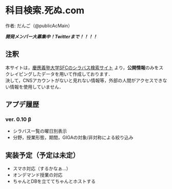# 科目検索.死ぬ.com

作者: だんご（@publicAcMain）  
  
***開発メンバー大募集中！Twitterまで！！！！***

## 注釈
本サイトは，[慶應義塾大学SFCのシラバス検索サイト](https://syllabus.sfc.keio.ac.jp/?locale=ja) より，**公開情報**のみをスクレイピングしたデータを用いて作成しております．  
決して，CNSアカウントがないと見れない情報等，外部の人間がアクセスできない情報を使用していません．

## アプデ履歴
### ver. 0.10 β
- シラバス一覧の曜日別表示
- 分野，授業形態，期間，GIGAの対象/非対称による絞り込み

## 実装予定（予定は未定）
- スマホ対応（するかなぁ…）
- オンデマンド授業の対応
- ちゃんとDBを立ててちゃんとホストする

